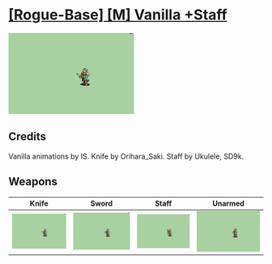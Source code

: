 # [\[Rogue-Base\] \[M\] Vanilla +Staff](./)

<img src="./1.%20Knife/Knife_000.png" alt="[Rogue-Base] [M] Vanilla +Staff standing" />

## Credits

Vanilla animations by IS.
Knife by Orihara_Saki.
Staff by Ukulele, SD9k.

## Weapons


|Knife |Sword |Staff |Unarmed |
|  :---: | :---: | :---: | :---: |
| <img alt="Knife animation" src="./1.%20Knife/Knife.gif" /> | <img alt="Sword animation" src="./1.%20Sword/Sword.gif" /> | <img alt="Staff animation" src="./7.%20Staff/Staff.gif" /> | <img alt="Unarmed animation" src="./8.%20Unarmed/Unarmed.gif" /> |

